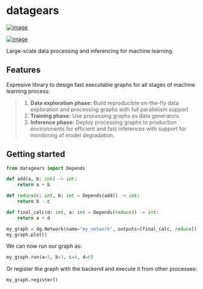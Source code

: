# datagears

[![image][]][1]

[![image][2]][3]

Large-scale data processing and inferencing for machine learning.

## Features

Expresive library to design fast executable graphs for all stages of
machine learning process:

> 1.  **Data exploration phase:** Build reproducible on-the-fly data
>     exploration and processing graphs with full parallelism support
> 2.  **Training phase:** Use processing graphs as data generators.
> 3.  **Inference phase:** Deploy processing graphs to production
>     environments for efficient and fast inferences with support for
>     monitoring of model degradation.

## Getting started

```python
from datagears import Depends

def add(a, b: int) -> int:  
    return a + b

def reduce(c: int, b: int = Depends(add)) -> int:  
    return b - c

def final_calc(d: int, a: int = Depends(reduce)) -> int:  
    return a + d

my_graph = dg.Network(name="my_network", outputs=[final_calc, reduce]) 
my_graph.plot()
```

We can now run our graph as:
```python
my_graph.run(a=5, b=3, c=4, d=6)
```

Or register the graph with the backend and execute it from other
processes: 
```python
my_graph.register()
```

  [image]: https://badge.fury.io/py/datagears.png
  [1]: http://badge.fury.io/py/datagears
  [2]: https://travis-ci.org/jsam/datagears.png?branch=master
  [3]: https://travis-ci.org/jsam/datagears